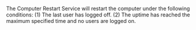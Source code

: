 The Computer Restart Service will restart the computer under the following conditions:
(1) The last user has logged off.
(2) The uptime has reached the maximum specified time and no users are logged on.
